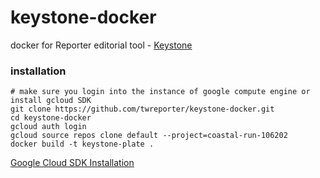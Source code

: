 # keystone-docker
docker for Reporter editorial tool - [Keystone](https://github.com/twreporter/plate)


### installation
```
# make sure you login into the instance of google compute engine or install gcloud SDK
git clone https://github.com/twreporter/keystone-docker.git
cd keystone-docker
gcloud auth login
gcloud source repos clone default --project=coastal-run-106202
docker build -t keystone-plate .
```
[Google Cloud SDK Installation](https://cloud.google.com/sdk/downloads)

